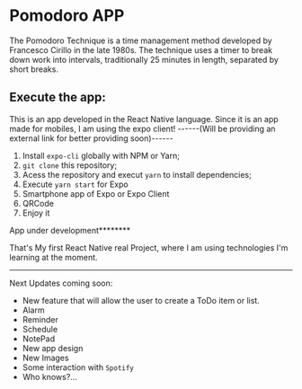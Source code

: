 # Pomodoro APP
The Pomodoro Technique is a time management method developed by Francesco Cirillo in the late 1980s. The technique uses a timer to break down work into intervals, traditionally 25 minutes in length, separated by short breaks.


## Execute the app:

This is an app developed in the React Native language.
Since it is an app made for mobiles, I am using the expo client!
  ------(Will be providing an external link for better providing soon)------

1. Install `expo-cli` globally with NPM or Yarn;
2. `git clone`  this repository;
3. Acess the repository and execut `yarn` to install dependencies;
4. Execute `yarn start` for Expo
5. Smartphone app of Expo or Expo Client
6. QRCode
7. Enjoy it



App under development********



That's My first React Native real Project, where I am using technologies I'm learning at the moment.


----------------------------------------------------------------------------------------------------------------------------------------

Next Updates coming soon: 
  - New feature that will allow the user to create a ToDo item or list.
  - Alarm
  - Reminder
  - Schedule
  - NotePad
  - New app design
  - New Images
  - Some interaction with `Spotify`
  - Who knows?...



